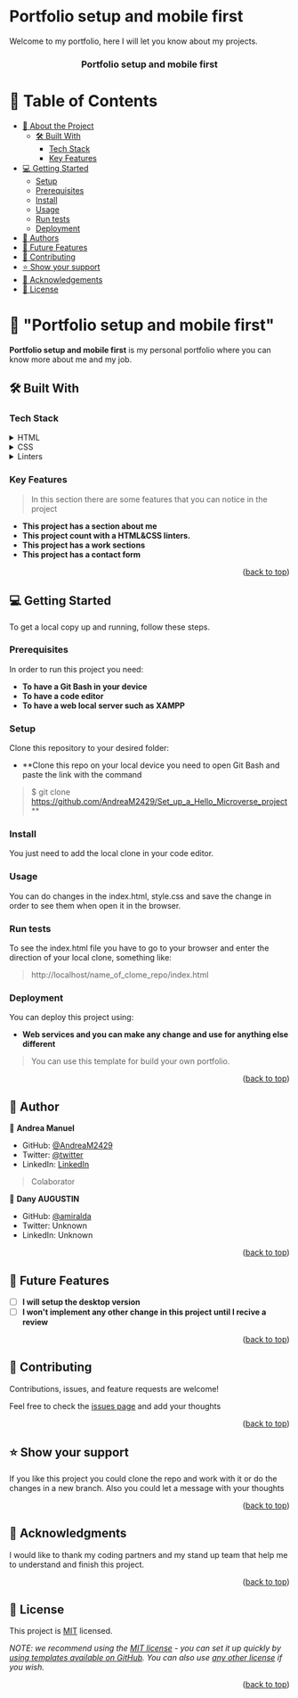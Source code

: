 # Portfolio setup and mobile first
Welcome to my portfolio, here I will let you know about my projects.
<a name="readme-top"></a>

<div align="center">
  <h3><b>Portfolio setup and mobile first</b></h3>
</div>

# 📗 Table of Contents

- [📖 About the Project](#about-project)
  - [🛠 Built With](#built-with)
    - [Tech Stack](#tech-stack)
    - [Key Features](#key-features)
- [💻 Getting Started](#getting-started)
  - [Setup](#setup)
  - [Prerequisites](#prerequisites)
  - [Install](#install)
  - [Usage](#usage)
  - [Run tests](#run-tests)
  - [Deployment](#deployment)
- [👥 Authors](#authors)
- [🔭 Future Features](#future-features)
- [🤝 Contributing](#contributing)
- [⭐️ Show your support](#support)
- [🙏 Acknowledgements](#acknowledgements)
- [📝 License](#license)


# 📖 "Portfolio setup and mobile first" <a name="about-project"></a>

**Portfolio setup and mobile first** is my personal portfolio where you can know more about me and my job.

## 🛠 Built With <a name="built-with"></a>

### Tech Stack <a name="tech-stack"></a>

<details>
  <summary>HTML</summary>
  <ul>
    <li>This project use <a href="https://github.com/microverseinc/curriculum-html-css/blob/main/html5.md">HTML</a> tags.</li>
  </ul>
</details>

<details>
  <summary>CSS</summary>
  <ul>
    > Add the mobile and desktop design.
    <li>The <a href="https://github.com/microverseinc/curriculum-html-css/blob/main/html5.md">CSS</a> is used to provide the design in the index document</li>
  </ul>
</details>

<details>
  <summary>Linters</summary>
  <ul>
    <li>The <a href="https://github.com/microverseinc/linters-config">Linters</a> are tools that help us to check and solve the errors in the code</li>
  </ul>
</details>


### Key Features <a name="key-features"></a>

> In this section there are some features that you can notice in the project

- **This project has a section about me**
- **This project count with a HTML&CSS linters.**
- **This project has a work sections**
- **This project has a contact form**

<p align="right">(<a href="#readme-top">back to top</a>)</p>


## 💻 Getting Started <a name="getting-started"></a>

To get a local copy up and running, follow these steps.

### Prerequisites

In order to run this project you need:
- **To have a Git Bash in your device**
- **To have a code editor**
- **To have a web local server such as XAMPP**


### Setup

Clone this repository to your desired folder:
- **Clone this repo on your local device you need to open Git Bash and paste the link with the command 
> $ git clone https://github.com/AndreaM2429/Set_up_a_Hello_Microverse_project**


### Install

You just need to add the local clone in your code editor.


### Usage

You can do changes in the index.html, style.css and save the change in order to see them when open it in the browser.


### Run tests

To see the index.html file you have to go to your browser and enter the direction of your local clone, something like: 
> http://localhost/name_of_clome_repo/index.html


### Deployment

You can deploy this project using:
- **Web services and you can make any change and use for anything else different**
> You can use this template for build your own portfolio.

<p align="right">(<a href="#readme-top">back to top</a>)</p>


## 👥 Author <a name="authors"></a>

👤 **Andrea Manuel**

- GitHub: [@AndreaM2429](https://github.com/AndreaM2429)
- Twitter: [@twitter](https://twitter.com/AndreaManuelOr1)
- LinkedIn: [LinkedIn](https://www.linkedin.com/in/andrea-manuel-2b075026a/)

> Colaborator

👤 **Dany AUGUSTIN**
- GitHub: [@amiralda](https://github.com/amiralda)
- Twitter: Unknown
- LinkedIn: Unknown

<p align="right">(<a href="#readme-top">back to top</a>)</p>


## 🔭 Future Features <a name="future-features"></a>

- [ ] **I will setup the desktop version**
- [ ] **I won't implement any other change in this project until I recive a review**

<p align="right">(<a href="#readme-top">back to top</a>)</p>


## 🤝 Contributing <a name="contributing"></a>

Contributions, issues, and feature requests are welcome!

Feel free to check the [issues page](../../issues/) and add your thoughts

<p align="right">(<a href="#readme-top">back to top</a>)</p>


## ⭐️ Show your support <a name="support"></a>

If you like this project you could clone the repo and work with it or do the changes in a new branch. Also you could let a message with your thoughts

<p align="right">(<a href="#readme-top">back to top</a>)</p>


## 🙏 Acknowledgments <a name="acknowledgements"></a>

I would like to thank my coding partners and my stand up team that help me to understand and finish this project.

<p align="right">(<a href="#readme-top">back to top</a>)</p>


## 📝 License <a name="license"></a>

This project is [MIT](./LICENSE) licensed.

_NOTE: we recommend using the [MIT license](https://choosealicense.com/licenses/mit/) - you can set it up quickly by [using templates available on GitHub](https://docs.github.com/en/communities/setting-up-your-project-for-healthy-contributions/adding-a-license-to-a-repository). You can also use [any other license](https://choosealicense.com/licenses/) if you wish._

<p align="right">(<a href="#readme-top">back to top</a>)</p>